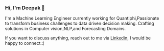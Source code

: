 ### Hi, I'm Deepak 👋

I'm a Machine Learning Engineer currently working for Quantiphi,Passionate to transform business challenges to data driven decision making.
Crafting solutions in Computer vision,NLP,and Forecasting Domains.

If you want to discuss anything, reach out to me via <a href="https://www.linkedin.com/in/deepak-moonat-977ab1140">Linkedin</a>, I would be happy to connect.:) 
<!--
**dmoonat/dmoonat** is a ✨ _special_ ✨ repository because its `README.md` (this file) appears on your GitHub profile.

Here are some ideas to get you started:

- 🔭 I’m currently working on ...
- 🌱 I’m currently learning ...
- 👯 I’m looking to collaborate on ...
- 🤔 I’m looking for help with ...
- 💬 Ask me about ...
- 📫 How to reach me: ...
- 😄 Pronouns: ...
- ⚡ Fun fact: ...
-->
